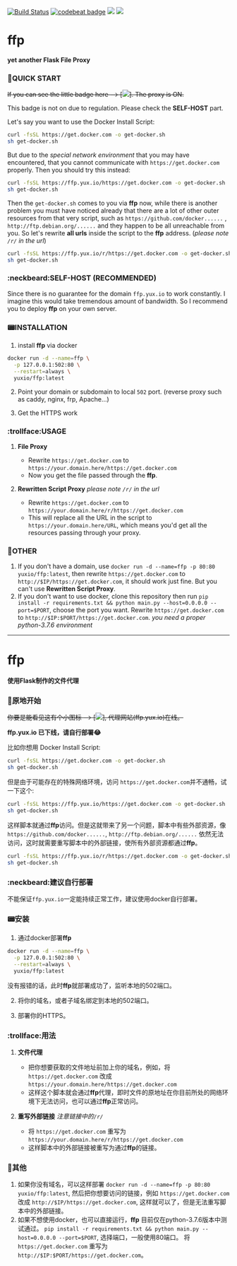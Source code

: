 [![Build Status](https://travis-ci.com/YUX/ffp.svg?branch=master)](https://travis-ci.com/YUX-IO/ffp)
[![codebeat badge](https://codebeat.co/badges/52718a21-307b-4f31-a3be-93fa49df77ec)](https://codebeat.co/projects/github-com-yux-io-ffp-master)
[![](https://img.shields.io/docker/pulls/yuxio/ffp.svg?colorB=4AC41C)](https://hub.docker.com/r/yuxio/ffp)
[![](https://shields.beevelop.com/docker/image/image-size/yuxio/ffp/latest.svg) ](https://hub.docker.com/r/yuxio/ffp)

# ffp

**yet another Flask File Proxy** 

### :rocket:QUICK START

~~If you can see the little badge here --> [![](https://ffp.yux.io/https://img.shields.io/badge/ffp.yux.io-%E2%9C%94-green.svg)]. The proxy is ON.~~

This badge is not on due to regulation. Please check the **SELF-HOST** part.

Let's say you want to use the Docker Install Script:

```bash
curl -fsSL https://get.docker.com -o get-docker.sh
sh get-docker.sh
```

But due to the *special network environment* that you may have encountered, that you cannot communicate with `https://get.docker.com` properly. Then you should try this instead:

```bash
curl -fsSL https://ffp.yux.io/https://get.docker.com -o get-docker.sh
sh get-docker.sh
```

Then the `get-docker.sh` comes to you via **ffp** now, while there is another problem you must have noticed already that
there are a lot of other outer resources from that very script, such as `https://github.com/docker......`
, `http://ftp.debian.org/......` and they happen to be all unreachable from you. So let's rewrite **all urls** inside the script to the **ffp** address. (*please note `/r/` in the url*)

```bash
curl -fsSL https://ffp.yux.io/r/https://get.docker.com -o get-docker.sh
sh get-docker.sh
```

### :neckbeard:SELF-HOST (RECOMMENDED)

Since there is no guarantee for the domain `ffp.yux.io` to work constantly. I imagine this would take tremendous
amount of bandwidth. So I recommend you to deploy **ffp** on your own server.

### :pager:INSTALLATION

1. install **ffp** via docker

```bash
docker run -d --name=ffp \
  -p 127.0.0.1:502:80 \
  --restart=always \
  yuxio/ffp:latest
```

2. Point your domain or subdomain to local `502` port. (reverse proxy such as caddy, nginx, frp, Apache…)

3. Get the HTTPS work

### :trollface:USAGE

1. **File Proxy**
    - Rewrite `https://get.docker.com` to `https://your.domain.here/https://get.docker.com`
    - Now you get the file passed through the **ffp**.

2. **Rewritten Script Proxy**          *please note `/r/` in the url*
    - Rewrite `https://get.docker.com` to `https://your.domain.here/r/https://get.docker.com`
    - This will replace all the URL in the script to `https://your.domain.here/URL`, which means you'd get all the
      resources passing through your proxy.

### :japanese_goblin:OTHER

1. If you don't have a domain, use `docker run -d --name=ffp -p 80:80 yuxio/ffp:latest`, then
   rewrite `https://get.docker.com` to `http://$IP/https://get.docker.com`, it should work just fine. But you can't
   use **Rewritten Script Proxy**.
2. If you don't want to use docker, clone this repository then
   run `pip install -r requirements.txt && python main.py --host=0.0.0.0 --port=$PORT`, choose the port you want.
   Rewrite `https://get.docker.com` to `http://$IP:$PORT/https://get.docker.com`. *you need a proper python-3.7.6
   environment*

***

# ffp

**使用Flask制作的文件代理**

### :rocket:原地开始

~~你要是能看见这有个小图标 --> [![](https://ffp.yux.io/https://img.shields.io/badge/ffp.yux.io-%E2%9C%94-green.svg)], 代理网站(ffp.yux.io)在线。~~

**ffp.yux.io 已下线，请自行部署😂**

比如你想用 Docker Install Script:

```bash
curl -fsSL https://get.docker.com -o get-docker.sh
sh get-docker.sh
```

但是由于可能存在的特殊网络环境，访问 `https://get.docker.com`并不通畅，试一下这个:

```bash
curl -fsSL https://ffp.yux.io/https://get.docker.com -o get-docker.sh
sh get-docker.sh
```

这样脚本就通过**ffp**访问。但是这就带来了另一个问题，脚本中有些外部资源，像 `https://github.com/docker......`, `http://ftp.debian.org/......`
依然无法访问，这时就需要重写脚本中的外部链接，使所有外部资源都通过**ffp**。

```bash
curl -fsSL https://ffp.yux.io/r/https://get.docker.com -o get-docker.sh
sh get-docker.sh
```

### :neckbeard:建议自行部署

不能保证`ffp.yux.io`一定能持续正常工作，建议使用docker自行部署。

### :pager:安装

1. 通过docker部署**ffp**

```bash
docker run -d --name=ffp \
  -p 127.0.0.1:502:80 \
  --restart=always \
  yuxio/ffp:latest
```

没有报错的话，此时**ffp**就部署成功了，监听本地的502端口。

2. 将你的域名，或者子域名绑定到本地的502端口。

3. 部署你的HTTPS。

### :trollface:用法

1. **文件代理**
    - 把你想要获取的文件地址前加上你的域名，例如，将 `https://get.docker.com` 改成 `https://your.domain.here/https://get.docker.com`
    - 这样这个脚本就会通过**ffp**代理，即时文件的原地址在你目前所处的网络环境下无法访问，也可以通过**ffp**正常访问。

2. **重写外部链接**          *注意链接中的`/r/`*
    - 将 `https://get.docker.com` 重写为 `https://your.domain.here/r/https://get.docker.com`
    - 这样脚本中的外部链接被重写为通过**ffp**的链接。

### :japanese_goblin:其他

1. 如果你没有域名，可以这样部署 `docker run -d --name=ffp -p 80:80 yuxio/ffp:latest`, 然后把你想要访问的链接，例如 `https://get.docker.com`
   改成 `http://$IP/https://get.docker.com`, 这样就可以了，但是无法重写脚本中的外部链接。
2. 如果不想使用docker，也可以直接运行，**ffp**
   目前仅在python-3.7.6版本中测试通过。 `pip install -r requirements.txt && python main.py --host=0.0.0.0 --port=$PORT`,
   选择端口，一般使用80端口。 将 `https://get.docker.com` 重写为 `http://$IP:$PORT/https://get.docker.com`。

